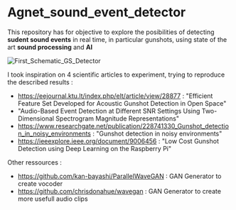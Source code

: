 # Agnet_sound_event_detector
This repository has for objective to explore the posibilities of detecting **sudent sound events** in real time, in particular gunshots, using state of the art **sound processing** and **AI**

![First_Schematic_GS_Detector](https://user-images.githubusercontent.com/39013240/171027112-b8b4d9c6-27e9-487a-84f0-8e2d8c3794b5.jpg)

I took inspiration on 4 scientific articles to experiment, trying to reproduce the described results :

- https://eejournal.ktu.lt/index.php/elt/article/view/28877 : "Efficient Feature Set Developed for Acoustic Gunshot Detection in Open Space"
- "Audio-Based Event Detection at Different SNR Settings Using Two-Dimensional Spectrogram Magnitude Representations"
- https://www.researchgate.net/publication/228741330_Gunshot_detection_in_noisy_environments : "Gunshot detection in noisy environments"
- https://ieeexplore.ieee.org/document/9006456 : "Low Cost Gunshot Detection using Deep Learning on the Raspberry Pi"

Other ressources :

- https://github.com/kan-bayashi/ParallelWaveGAN : GAN Generator to create vocoder
- https://github.com/chrisdonahue/wavegan : GAN Generator to create more usefull audio clips
